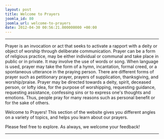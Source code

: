 ```yaml
---
layout: post
title: Welcome to Prayers
joomla_id: 80
joomla_url: welcome-to-prayers
date: 2012-04-30 00:56:21.000000000 +00:00
---
```

* * *

Prayer is an invocation or act that seeks to activate a rapport with a deity or object of worship through deliberate communication. Prayer can be a form of religious practice, may be either individual or communal and take place in public or in private. It may involve the use of words or song. When language is used, prayer may take the form of a hymn, incantation, formal creed, or a spontaneous utterance in the praying person. There are different forms of prayer such as petitionary prayer, prayers of supplication, thanksgiving, and worship/praise. Prayer may be directed towards a deity, spirit, deceased person, or lofty idea, for the purpose of worshipping, requesting guidance, requesting assistance, confessing sins or to express one's thoughts and emotions. Thus, people pray for many reasons such as personal benefit or for the sake of others.

Welcome to Prayers! This section of the website gives you different angles on a variety of topics, and helps you learn about our prayers.

Please feel free to explore. As always, we welcome your feedback!

* * *



